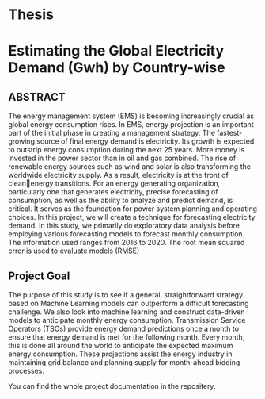 # Thesis
# Estimating the Global Electricity Demand (Gwh) by Country-wise

## ABSTRACT
The energy management system (EMS) is becoming increasingly 
crucial as global energy consumption rises. In EMS, energy projection is an 
important part of the initial phase in creating a management strategy.
The fastest-growing source of final energy demand is electricity. Its 
growth is expected to outstrip energy consumption during the next 25 years. 
More money is invested in the power sector than in oil and gas combined. The 
rise of renewable energy sources such as wind and solar is also transforming 
the worldwide electricity supply. As a result, electricity is at the front of cleanenergy transitions.
For an energy generating organization, particularly one that generates 
electricity, precise forecasting of consumption, as well as the ability to analyze 
and predict demand, is critical. It serves as the foundation for power system 
planning and operating choices.
In this project, we will create a technique for forecasting electricity 
demand. In this study, we primarily do exploratory data analysis before 
employing various forecasting models to forecast monthly consumption.
The information used ranges from 2016 to 2020. The root mean 
squared error is used to evaluate models (RMSE)

## Project Goal
The purpose of this study is to see if a general, straightforward strategy based 
on Machine Learning models can outperform a difficult forecasting challenge. 
We also look into machine learning and construct data-driven models to 
anticipate monthly energy consumption.
Transmission Service Operators (TSOs) provide energy demand predictions 
once a month to ensure that energy demand is met for the following month. 
Every month, this is done all around the world to anticipate the expected 
maximum energy consumption. These projections assist the energy industry 
in maintaining grid balance and planning supply for month-ahead bidding 
processes.

You can find the whole project documentation in the repositery.
